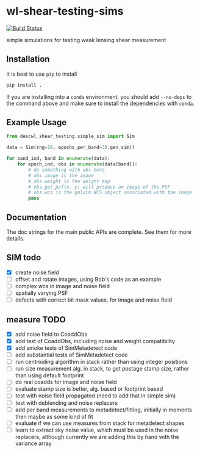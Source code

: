 # wl-shear-testing-sims
[![Build Status](https://travis-ci.com/LSSTDESC/wl-shear-testing-sims.svg?branch=master)](https://travis-ci.com/LSSTDESC/wl-shear-testing-sims)

simple simulations for testing weak lensing shear measurement

## Installation

It is best to use `pip` to install

```bash
pip install .
```

If you are installing into a `conda` environment, you should add `--no-deps` to the 
command above and make sure to install the dependencies with `conda`.

## Example Usage

```python
from descwl_shear_testing.simple_sim import Sim

data = Sim(rng=10, epochs_per_band=3).gen_sim()

for band_ind, band in enumerate(data):
    for epoch_ind, obs in enumerate(data[band]):
        # do something with obs here
        # obs.image is the image
        # obs.weight is the weight map
        # obs.get_psf(x, y) will produce an image of the PSF
        # obs.wcs is the galsim WCS object associated with the image
        pass
```

## Documentation

The doc strings for the main public APIs are complete. See them for more details.

## SIM todo

- [x] create noise field
- [ ] offset and rotate images, using Bob's code as an example
- [ ] complex wcs in image and noise field
- [ ] spatially varying PSF
- [ ] defects with correct bit mask values, for image and noise field

## measure TODO

- [x] add noise field to CoaddObs
- [x] add test of CoaddObs, including noise and weight compatibility
- [x] add smoke tests of SimMetadetect code
- [ ] add substantial tests of SimMetadetect code
- [ ] run centroiding algorithm in stack rather than using integer positions
- [ ] run size measurement alg. in stack, to get postage stamp size, rather than using default footprint
- [ ] do real coadds for image and noise field
- [ ] evaluate stamp size is better, alg. based or footprint based
- [ ] test with noise field propagated (need to add that in simple sim)
- [ ] test with deblending and noise replacers
- [ ] add per band measurements to metadetect/fitting, initially in moments then maybe as some kind of fit
- [ ] evaluate if we can use measures from stack for metadetect shapes
- [ ] learn to extract sky noise value, which must be used in the noise replacers, although currently we are adding this by hand with the variance array

